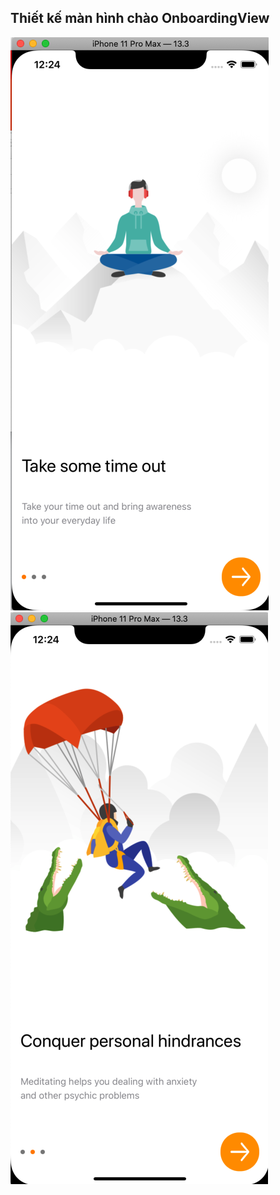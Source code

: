 ## Thiết kế màn hình chào OnboardingView

![Background](images/image1.png)
![Background](images/image2.png)

